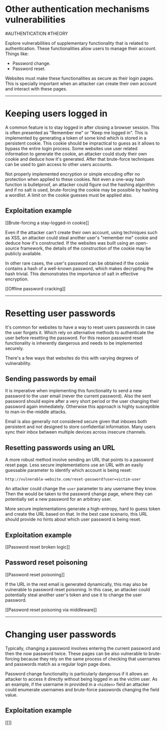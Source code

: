 # Other authentication mechanisms vulnerabilities
#AUTHENTICATION 
#THEORY 

Explore vulnerabilities of supplementary functionality that is related to authentication. These functionalities allow users to manage their account. Things like:

- Password change.
- Password reset.

Websites must make these functionalities as secure as their login pages. This is specially important when an attacker can create their own account and interact with these pages.

<hr>

# Keeping users logged in

A common feature is to stay logged in after closing a browser session. This is often presented as "Remember me" or "Keep me logged in". This is implemented by generating a token of some kind which is stored in a persistent cookie. This cookie should be impractical to guess as it allows to bypass the entire login process. Some websites use user related information to generate the cookie, an attacker could study their own cookie and deduce how it's generated. After that brute-force techniques can be used to gain access to other users accounts.

Not properly implemented encryption or simple encoding offer no protection when applied to these cookies. Not even a one-way hash function is bulletproof, an attacker could figure out the hashing algorithm and if no salt is used, brute-forcing the cookie may be possible by hashing a wordlist. A limit on the cookie guesses must be applied also.

## Exploitation example

[[Brute-forcing a stay-logged-in cookie]]

Even if the attacker can't create their own account, using techniques such as XSS, an attacker could steal another user's "remember me" cookie and deduce how it's constructed. If the websites was built using an open-source framework, the details of the construction of the cookie may be publicly available.

In other rare cases, the user's password can be obtained if the cookie contains a hash of a well-known password, which makes decrypting the hash trivial. This demonstrates the importance of salt in effective encryption.

[[Offline password cracking]]

<hr>

# Resetting user passwords
It's common for websites to have a way to reset users passwords in case the user forgets it. Which rely on alternative methods to authenticate the user before resetting the password. For this reason password reset functionality is inherently dangerous and needs to be implemented securely.

There's a few ways that websites do this with varying degrees of vulnerability.

## Sending passwords by email
It is imperative when implementing this functionality to send a new password to the user email (never the current password). Also the sent password should expire after a very short period or the user changing their password again immediately. Otherwise this approach is highly susceptible to man-in-the-middle attacks.

Email is also generally not considered secure given that inboxes both persistent and not designed to store confidential information. Many users sync their inbox between multiple devices across insecure channels.

## Resetting passwords using an URL
A more robust method involve sending an URL that points to a password reset page. Less secure implementations use an URL with an easily guessable parameter to identify which account is being reset:

```URL
http://vulnerable-website.com/reset-password?user=victim-user
```

An attacker could change the `user` parameter to any username they know. Then the would be taken to the password change page, where they can potentially set a new password for an arbitrary user.

More secure implementations generate a high-entropy, hard to guess token and create the URL based on that. In the best case scenario, this URL should provide no hints about which user password is being reset.

## Exploitation example

[[Password reset broken logic]]

## Password reset poisoning

[[Password reset poisoning]]

If the URL in the rest email is generated dynamically, this may also be vulnerable to password reset poisoning. In this case, an attacker could potentially steal another user's token and use it to change the user password. 

[[Password reset poisoning via middleware]]

<hr>

# Changing user passwords
Typically, changing a password involves entering the current password and then the now password twice. These pages can be also vulnerable to brute-forcing because they rely on the same process of checking that usernames and passwords match as a regular login page does.

Password change functionality is particularly dangerous if it allows an attacker to access it directly without being logged in as the victim user. As an example, if the username in provided in a `<hidden>` field an attacker could enumerate usernames and brute-force passwords changing the field value.

## Exploitation example
[[]]